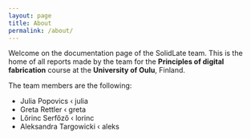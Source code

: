 ```yaml
---
layout: page
title: About
permalink: /about/
---
```


Welcome on the documentation page of the SolidLate team. This is the home of all reports made by the team for the **Principles of digital fabrication** course at the **University of Oulu**, Finland.

The team members are the following:

- Julia Popovics &lsaquo; <span class="badge badge-light">julia</span>
- Greta Rettler &lsaquo; <span class="badge badge-light">greta</span>
- Lőrinc Serfőző &lsaquo; <span class="badge badge-light">lorinc</span>
- Aleksandra Targowicki &lsaquo; <span class="badge badge-light">aleks</span>
